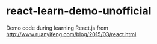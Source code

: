 # react-learn-demo-unofficial
Demo code during learning React.js from http://www.ruanyifeng.com/blog/2015/03/react.html.

